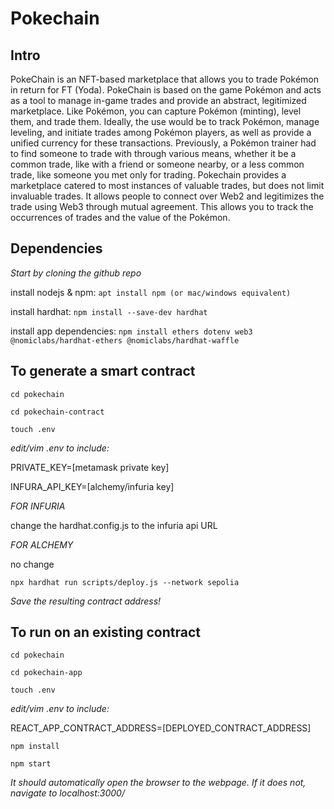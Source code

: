 # Pokechain
## Intro
PokeChain is an NFT-based marketplace that allows you to trade Pokémon in return for FT (Yoda). PokeChain is based on the game Pokémon and acts as a tool to manage in-game trades and provide an abstract, legitimized marketplace. Like Pokémon, you can capture Pokémon (minting), level them, and trade them. Ideally, the use would be to track Pokémon, manage leveling, and initiate trades among Pokémon players, as well as provide a unified currency for these transactions. Previously, a Pokémon trainer had to find someone to trade with through various means, whether it be a common trade, like with a friend or someone nearby, or a less common trade, like someone you met only for trading. Pokechain provides a marketplace catered to most instances of valuable trades, but does not limit invaluable trades. It allows people to connect over Web2 and legitimizes the trade using Web3 through mutual agreement. This allows you to track the occurrences of trades and the value of the Pokémon.


## Dependencies

_Start by cloning the github repo_

install nodejs & npm: `apt install npm (or mac/windows equivalent)`

install hardhat: `npm install --save-dev hardhat`

install app dependencies: `npm install ethers dotenv web3 @nomiclabs/hardhat-ethers @nomiclabs/hardhat-waffle `


## To generate a smart contract

`cd pokechain`

`cd pokechain-contract`

`touch .env`

_edit/vim .env to include:_

PRIVATE_KEY=[metamask private key]

INFURA_API_KEY=[alchemy/infuria key]



_FOR INFURIA_

change the hardhat.config.js to the infuria api URL

_FOR ALCHEMY_ 

no change



`npx hardhat run scripts/deploy.js --network sepolia`



_Save the resulting contract address!_

## To run on an existing contract
`cd pokechain`

`cd pokechain-app`

`touch .env`


_edit/vim .env to include:_

REACT_APP_CONTRACT_ADDRESS=[DEPLOYED_CONTRACT_ADDRESS]


`npm install`

`npm start`


_It should automatically open the browser to the webpage. If it does not, navigate to localhost:3000/_



